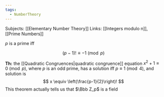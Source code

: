 ```yaml
---
tags:
  - NumberTheory
---
```

Subjects: [[Elementary Number Theory]]
Links: [[Integers modulo n]], [[Prime Numbers]]

$p$ is a prime iff

$$ (p-1)! \equiv -1 \pmod p $$

********Th:******** the [[Quadratic Congruences|quadratic congruence]] equation $x^2+1 \equiv 0 \pmod p$, where $p$ is an odd prime, has a solution iff $p\equiv 1 \pmod 4$, and solution is
$$ x \equiv \left(\frac{p-1}{2}\right)! $$
This theorem actually tells us that $\Bbb Z_p$ is a field